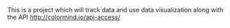  This is a project which will track data and use data visualization along with the API http://colormind.io/api-access/
